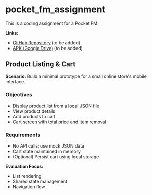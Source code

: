 # pocket_fm_assignment

This is a coding assignment for a Pocket FM.



**Links:**
- [GitHub Repository](#) (to be added)
- [APK (Google Drive)](#) (to be added)

## Product Listing & Cart

**Scenario:**
Build a minimal prototype for a small online store's mobile interface.

### Objectives
- Display product list from a local JSON file
- View product details
- Add products to cart
- Cart screen with total price and item removal

### Requirements
- No API calls; use mock JSON data
- Cart state maintained in memory
- (Optional) Persist cart using local storage

**Evaluation Focus:**
- List rendering
- Shared state management
- Navigation flow
